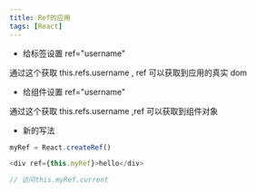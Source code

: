 ```yaml
---
title: Ref的应用
tags: [React]
---
```


- 给标签设置 ref="username"

通过这个获取 this.refs.username , ref 可以获取到应用的真实 dom

- 给组件设置 ref="username"

通过这个获取 this.refs.username ,ref 可以获取到组件对象

- 新的写法

```js
myRef = React.createRef()

<div ref={this.myRef}>hello</div>

// 访问this.myRef.current
```
